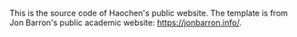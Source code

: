 This is the source code of Haochen's public website. The template is from Jon Barron's public academic website: https://jonbarron.info/.
